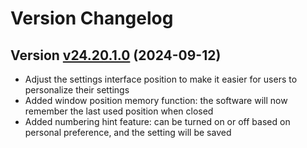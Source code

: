 # Version Changelog

## Version [v24.20.1.0](https://github.com/kenait1224/STUST-Student-Assistant/releases/tag/v1.0.1) **(2024-09-12)**
* Adjust the settings interface position to make it easier for users to personalize their settings
* Added window position memory function: the software will now remember the last used position when closed
* Added numbering hint feature: can be turned on or off based on personal preference, and the setting will be saved